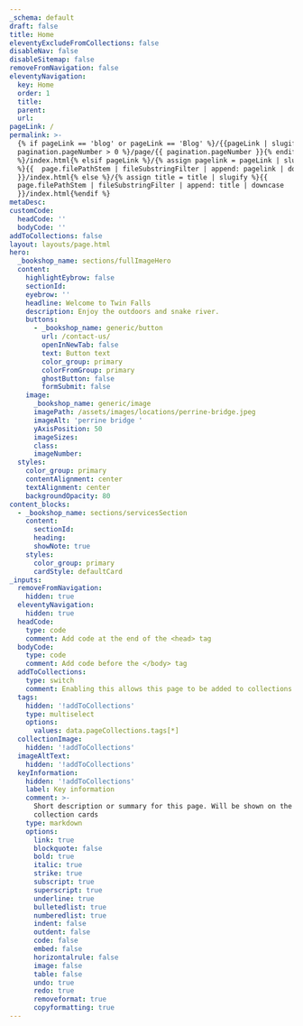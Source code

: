 ```yaml
---
_schema: default
draft: false
title: Home
eleventyExcludeFromCollections: false
disableNav: false
disableSitemap: false
removeFromNavigation: false
eleventyNavigation:
  key: Home
  order: 1
  title:
  parent:
  url:
pageLink: /
permalink: >-
  {% if pageLink == 'blog' or pageLink == 'Blog' %}/{{pageLink | slugify}}{% if
  pagination.pageNumber > 0 %}/page/{{ pagination.pageNumber }}{% endif
  %}/index.html{% elsif pageLink %}/{% assign pagelink = pageLink | slugify
  %}{{  page.filePathStem | fileSubstringFilter | append: pagelink | downcase
  }}/index.html{% else %}/{% assign title = title | slugify %}{{
  page.filePathStem | fileSubstringFilter | append: title | downcase
  }}/index.html{%endif %}
metaDesc:
customCode:
  headCode: ''
  bodyCode: ''
addToCollections: false
layout: layouts/page.html
hero:
  _bookshop_name: sections/fullImageHero
  content:
    highlightEybrow: false
    sectionId:
    eyebrow: ''
    headline: Welcome to Twin Falls
    description: Enjoy the outdoors and snake river.
    buttons:
      - _bookshop_name: generic/button
        url: /contact-us/
        openInNewTab: false
        text: Button text
        color_group: primary
        colorFromGroup: primary
        ghostButton: false
        formSubmit: false
    image:
      _bookshop_name: generic/image
      imagePath: /assets/images/locations/perrine-bridge.jpeg
      imageAlt: 'perrine bridge '
      yAxisPosition: 50
      imageSizes:
      class:
      imageNumber:
  styles:
    color_group: primary
    contentAlignment: center
    textAlignment: center
    backgroundOpacity: 80
content_blocks:
  - _bookshop_name: sections/servicesSection
    content:
      sectionId:
      heading:
      showNote: true
    styles:
      color_group: primary
      cardStyle: defaultCard
_inputs:
  removeFromNavigation:
    hidden: true
  eleventyNavigation:
    hidden: true
  headCode:
    type: code
    comment: Add code at the end of the <head> tag
  bodyCode:
    type: code
    comment: Add code before the </body> tag
  addToCollections:
    type: switch
    comment: Enabling this allows this page to be added to collections of your choosing
  tags:
    hidden: '!addToCollections'
    type: multiselect
    options:
      values: data.pageCollections.tags[*]
  collectionImage:
    hidden: '!addToCollections'
  imageAltText:
    hidden: '!addToCollections'
  keyInformation:
    hidden: '!addToCollections'
    label: Key information
    comment: >-
      Short description or summary for this page. Will be shown on the
      collection cards
    type: markdown
    options:
      link: true
      blockquote: false
      bold: true
      italic: true
      strike: true
      subscript: true
      superscript: true
      underline: true
      bulletedlist: true
      numberedlist: true
      indent: false
      outdent: false
      code: false
      embed: false
      horizontalrule: false
      image: false
      table: false
      undo: true
      redo: true
      removeformat: true
      copyformatting: true
---
```

